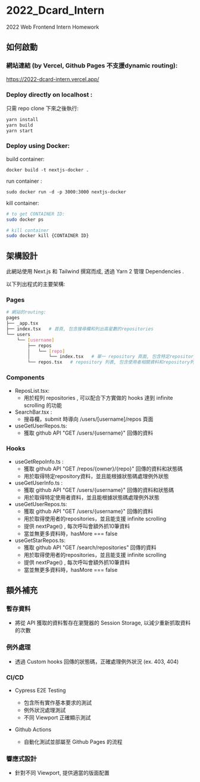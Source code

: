 # 2022_Dcard_Intern
2022 Web Frontend Intern Homework



## 如何啟動

### 網站連結 (by Vercel, Github Pages 不支援dynamic routing):

https://2022-dcard-intern.vercel.app/

### Deploy directly on localhost :

只需 repo clone 下來之後執行:

```bash
yarn install
yarn build
yarn start
```

### Deploy using Docker:

build container:

```
docker build -t nextjs-docker .
```

run container :

```
sudo docker run -d -p 3000:3000 nextjs-docker
```

kill container:

```bash
# to get CONTAINER ID:
sudo docker ps

# kill container
sudo docker kill {CONTAINER ID}
```



## 架構設計

此網站使用 Next.js 和 Tailwind 撰寫而成, 透過 Yarn 2 管理 Dependencies .

以下列出程式的主要架構:

### Pages

```bash
# 網站的routing:
pages
├── _app.tsx
├── index.tsx	# 首頁, 包含搜尋欄和列出高星數的repositories
└── users
    └── [username]
        ├── repos
        │   └── [repo]
        │       └── index.tsx	# 單一 repository 頁面,	包含特定repository的資料和github連結
        └── repos.tsx	# repository 列表, 包含使用者相關資料和repository列表
```

### Components

* ReposList.tsx:
  * 用於程列 repositories , 可以配合下方實做的 hooks 達到 infinite scrolling 的功能
* SearchBar.tsx :
  * 搜尋欄，submit 時導向 /users/[username]/repos 頁面
* useGetUserRepos.ts:
  * 獲取 github API "GET /users/{username}" 回傳的資料

### Hooks

* useGetRepoInfo.ts :
  * 獲取 github API "GET /repos/{owner}/{repo}" 回傳的資料和狀態碼
  * 用於取得特定repository資料，並且能根據狀態碼處理例外狀態
* useGetUserInfo.ts :
  * 獲取 github API "GET /users/{username}" 回傳的資料和狀態碼
  * 用於取得特定使用者資料，並且能根據狀態碼處理例外狀態
* useGetUserRepos.ts:
  * 獲取 github API "GET /users/{username}" 回傳的資料
  * 用於取得使用者的repositories，並且能支援 infinite scrolling
  * 提供 nextPage() , 每次呼叫會額外抓10筆資料
  * 當並無更多資料時，hasMore === false 
* useGetStarRepos.ts:
  * 獲取 github API "GET /search/repositories" 回傳的資料
  * 用於取得使用者的repositories，並且能支援 infinite scrolling
  * 提供 nextPage() , 每次呼叫會額外抓10筆資料
  * 當並無更多資料時，hasMore === false 



## 額外補充

### 暫存資料

* 將從 API 獲取的資料暫存在瀏覽器的 Session Storage, 以減少重新抓取資料的次數

### 例外處理

* 透過 Custom hooks 回傳的狀態碼，正確處理例外狀況 (ex. 403, 404)

### CI/CD

* Cypress E2E Testing
  * 包含所有實作基本要求的測試
  * 例外狀況處理測試
  * 不同 Viewport 正確顯示測試

* Github Actions
  * 自動化測試並部屬至 Github Pages 的流程 

### 響應式設計

* 針對不同 Viewport, 提供適當的版面配置 



 
